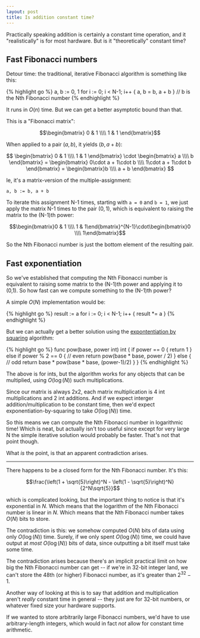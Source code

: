 ```yaml
---
layout: post
title: Is addition constant time?
---
```


Practically speaking addition is certainly a constant time operation, and it "realistically" is for most hardware. But is it "theoretically" constant time?

## Fast Fibonacci numbers

Detour time: the traditional, iterative Fibonacci algorithm is something like this:

{% highlight go %}
a, b := 0, 1
for i := 0; i < N-1; i++ {
  a, b = b, a + b
}
// b is the Nth Fibonacci number
{% endhighlight %}

It runs in $O(n)$ time. But we can get a better asymptotic bound than that.

This is a "Fibonacci matrix":

$$\begin{bmatrix}
0 & 1 \\\\ 1 & 1
\end{bmatrix}$$

When applied to a pair $(a,b)$, it yields $(b,a+b)$:

$$
\begin{bmatrix}
0 & 1 \\\\
1 & 1
\end{bmatrix}
\cdot
\begin{bmatrix}
a \\\\
b
\end{bmatrix} =
\begin{bmatrix}
0\cdot a + 1\cdot b \\\\
1\cdot a + 1\cdot b
\end{bmatrix} =
\begin{bmatrix}b \\\\
a + b
\end{bmatrix}
$$

Ie, it's a matrix-version of the multiple-assignment:

    a, b := b, a + b

To iterate this assignment N-1 times, starting with `a = 0` and `b = 1`, we just apply the matrix N-1 times to the pair $(0,1)$, which is equivalent to raising the matrix to the (N-1)th power:

$$\begin{bmatrix}0 & 1 \\\\ 1 & 1\end{bmatrix}^{N-1}\cdot\begin{bmatrix}0 \\\\ 1\end{bmatrix}$$

So the Nth Fibonacci number is just the bottom element of the resulting pair.

## Fast exponentiation

So we've established that computing the Nth Fibonacci number is equivalent to raising some matrix to the (N-1)th power and applying it to (0,1). So how fast can we compute something to the (N-1)th power?

A simple $O(N)$ implementation would be:

{% highlight go %}
result := a
for i := 0; i < N-1; i++ {
  result *= a
}
{% endhighlight %}

But we can actually get a better solution using the [expontentiation by squaring](http://en.wikipedia.org/wiki/Exponentiation_by_squaring) algorithm:

{% highlight go %}
func pow(base, power int) int {
  if power == 0 {
    return 1
  } else if power % 2 == 0 {  // even
    return pow(base * base, power / 2)
  } else {  // odd
    return base * pow(base * base, (power-1)/2)
  }
}
{% endhighlight %}

The above is for ints, but the algorithm works for any objects that can be multiplied, using $O(\log(N))$ such multiplications.

Since our matrix is always 2x2, each matrix multiplication is 4 int multiplications and 2 int additions. And if we expect interger addition/multiplication to be constant time, then we'd expect exponentiation-by-squaring to take $O(\log(N))$ time.

So this means we can compute the Nth Fibonacci number in logarithmic time! Which is neat, but actually isn't too useful since except for very large N the simple iterative solution would probably be faster. That's not that point though.

What _is_ the point, is that an apparent contradiction arises.

---

There happens to be a closed form for the Nth Fibonacci number. It's this:

$$\frac{\left(1 + \sqrt{5}\right)^N - \left(1 - \sqrt{5}\right)^N}{2^N\sqrt{5}}$$

which is complicated looking, but the important thing to notice is that it's exponential in $N$. Which means that the logarithm of the Nth Fibonacci number is linear in $N$. Which means that the Nth Fibonacci number takes $O(N)$ bits to store.

The contradiction is this: we somehow computed $O(N)$ bits of data using only $O(\log(N))$ time. Surely, if we only spent $O(\log(N))$ time, we could have output at _most_ $O(\log(N))$ bits of data, since outputting a bit itself must take some time.

The contradiction arises because there's an implicit practical limit on how big the Nth Fibonacci number can get -- if we're in 32-bit integer land, we can't store the 48th (or higher) Fibonacci number, as it's greater than $2^{32} - 1$.

Another way of looking at this is to say that addition and multiplication aren't _really_ constant time in general -- they just are for 32-bit numbers, or whatever fixed size your hardware supports.

If we wanted to store arbitrarily large Fibonacci numbers, we'd have to use arbitrary-length integers, which would in fact _not_ allow for constant time arithmetic.
